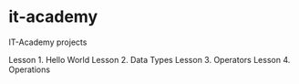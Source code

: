 # it-academy
IT-Academy projects

Lesson 1. Hello World
Lesson 2. Data Types
Lesson 3. Operators
Lesson 4. Operations
